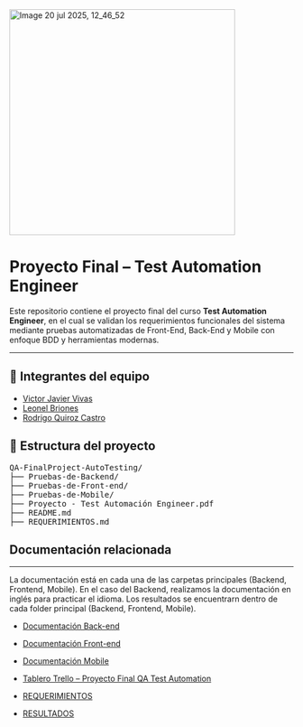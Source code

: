 
<img width="400" height="400" alt="Image 20 jul 2025, 12_46_52" src="https://github.com/user-attachments/assets/37a04ae5-2961-4c5b-b8c3-d1cd1153b4d5" />

# Proyecto Final – Test Automation Engineer

Este repositorio contiene el proyecto final del curso **Test Automation Engineer**, en el cual se validan los requerimientos funcionales del sistema mediante pruebas automatizadas de Front-End, Back-End y Mobile con enfoque BDD y herramientas modernas.

---

## 👥 Integrantes del equipo

- [Victor Javier Vivas](https://github.com/victorvivas27) 
- [Leonel Briones](https://github.com/jarodsmdev)
- [Rodrigo Quiroz Castro](https://github.com/RodDev88)

## 📁 Estructura del proyecto

<pre>
QA-FinalProject-AutoTesting/
├── Pruebas-de-Backend/
├── Pruebas-de-Front-end/
├── Pruebas-de-Mobile/
├── Proyecto - Test Automación Engineer.pdf
├── README.md
├── REQUERIMIENTOS.md
</pre>

## Documentación relacionada
---

La documentación está en cada una de las carpetas principales (Backend, Frontend, Mobile).
En el caso del Backend, realizamos la documentación en inglés para practicar el idioma. 
Los resultados se encuentrarn dentro de cada folder principal (Backend, Frontend, Mobile).

- [Documentación Back-end](QA-FinalProject-AutoTesting/Pruebas-de-Backend/README.md)
- [Documentación Front-end](QA-FinalProject-AutoTesting/Pruebas-de-Front-end/README.md)
- [Documentación Mobile](QA-FinalProject-AutoTesting/Pruebas-de-Mobile/README.md)

- [Tablero Trello – Proyecto Final QA Test Automation](https://trello.com/b/9LS2qO7P/proyecto-final-qa-test-automation)
- [REQUERIMIENTOS](QA-FinalProject-AutoTesting/REQUERIMIENTOS.md)
- [RESULTADOS](QA-FinalProject-AutoTesting/RESULTADOS.md)

